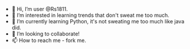 - 👋 Hi, I’m user @Rs1811.
- 👀 I’m interested in learning trends that don't sweat me too much.
- 🌱 I’m currently learning Python, it's not sweating me too much like java did.
- 💞️ I’m looking to collaborate!
- 📫 How to reach me - fork me.





<!---
Rs1811/Rs1811 is a ✨ special ✨ repository because its `README.md` (this file) appears on my GitHub profile.
You can click the Preview link to take a look at your changes.
--->
